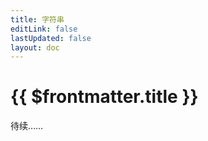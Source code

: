 ```yaml
---
title: 字符串
editLink: false
lastUpdated: false
layout: doc
---
```


# {{ $frontmatter.title }}

待续……
